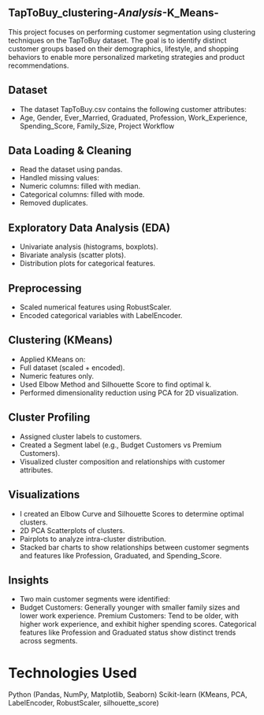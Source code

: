 ## TapToBuy_clustering-_Analysis_-K_Means-
This project focuses on performing customer segmentation using clustering techniques on the TapToBuy dataset. 
The goal is to identify distinct customer groups based on their demographics, lifestyle, and shopping behaviors
to enable more personalized marketing strategies and product recommendations.

## Dataset
- The dataset TapToBuy.csv contains the following customer attributes:
- Age, Gender, Ever_Married, Graduated, Profession, Work_Experience, Spending_Score, Family_Size, Project Workflow

## Data Loading & Cleaning
- Read the dataset using pandas.
- Handled missing values:
- Numeric columns: filled with median.
- Categorical columns: filled with mode.
- Removed duplicates.

## Exploratory Data Analysis (EDA)
- Univariate analysis (histograms, boxplots).
- Bivariate analysis (scatter plots).
- Distribution plots for categorical features.

## Preprocessing
- Scaled numerical features using RobustScaler.
- Encoded categorical variables with LabelEncoder.

## Clustering (KMeans)
- Applied KMeans on:
- Full dataset (scaled + encoded).
- Numeric features only.
- Used Elbow Method and Silhouette Score to find optimal k.
- Performed dimensionality reduction using PCA for 2D visualization.

## Cluster Profiling
- Assigned cluster labels to customers.
- Created a Segment label (e.g., Budget Customers vs Premium Customers).
- Visualized cluster composition and relationships with customer attributes.

## Visualizations
- I created an Elbow Curve and Silhouette Scores to determine optimal clusters.
- 2D PCA Scatterplots of clusters.
- Pairplots to analyze intra-cluster distribution.
- Stacked bar charts to show relationships between customer segments and features like Profession, Graduated, and Spending_Score.

## Insights
- Two main customer segments were identified:
- Budget Customers: Generally younger with smaller family sizes and lower work experience.
Premium Customers: Tend to be older, with higher work experience, and exhibit higher spending scores.
Categorical features like Profession and Graduated status show distinct trends across segments.
# Technologies Used
Python (Pandas, NumPy, Matplotlib, Seaborn)
Scikit-learn (KMeans, PCA, LabelEncoder, RobustScaler, silhouette_score)

